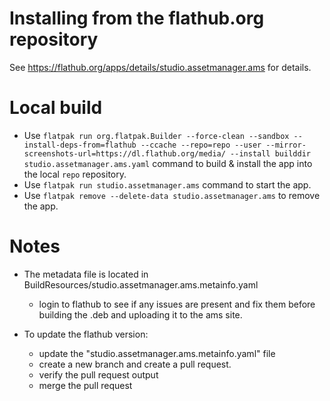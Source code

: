 # Installing from the flathub.org repository
See https://flathub.org/apps/details/studio.assetmanager.ams for details.

# Local build
- Use `flatpak run org.flatpak.Builder --force-clean --sandbox --install-deps-from=flathub --ccache --repo=repo --user --mirror-screenshots-url=https://dl.flathub.org/media/ --install builddir studio.assetmanager.ams.yaml` command to build & install the app into the local `repo` repository. 
- Use `flatpak run studio.assetmanager.ams` command to start the app.
- Use `flatpak remove --delete-data studio.assetmanager.ams` to remove the app.

# Notes 
- The metadata file is located in BuildResources/studio.assetmanager.ams.metainfo.yaml 
  - login to flathub to see if any issues are present and fix them before building the .deb and uploading it to the ams site.
  
- To update the flathub version:
  - update the "studio.assetmanager.ams.metainfo.yaml" file
  - create a new branch and create a pull request.
  - verify the pull request output
  - merge the pull request
